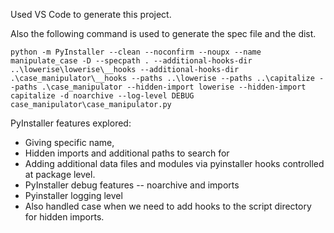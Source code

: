 Used VS Code to generate this project. 

Also the following command is used to generate the spec file and the dist. 

    python -m PyInstaller --clean --noconfirm --noupx --name manipulate_case -D --specpath . --additional-hooks-dir ..\lowerise\lowerise\__hooks --additional-hooks-dir .\case_manipulator\__hooks --paths ..\lowerise --paths ..\capitalize --paths .\case_manipulator --hidden-import lowerise --hidden-import capitalize -d noarchive --log-level DEBUG case_manipulator\case_manipulator.py 

PyInstaller features explored: 
 * Giving specific name, 
 * Hidden imports and additional paths to search for
 * Adding additional data files and modules via pyinstaller hooks controlled at package level. 
 * PyInstaller debug features -- noarchive and imports
 * Pyinstaller logging level
 * Also handled case when we need to add hooks to the script directory for hidden imports. 
